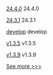 
[24.4.0](https://github.com/hyperledger/besu/releases/tag/24.4.0) 24.4.0

[24.3.1](https://github.com/hyperledger/besu/releases/tag/24.3.1) 24.3.1

[develop](https://github.com/hyperledger/besu/releases/tag/develop) develop

[v1.3.5](https://github.com/hyperledger/firefly-evmconnect/releases/tag/v1.3.5) v1.3.5

[v1.3.9](https://github.com/hyperledger/firefly-transaction-manager/releases/tag/v1.3.9) v1.3.9


[See more >>>](https://start-here.hyperledger.org/releases)

